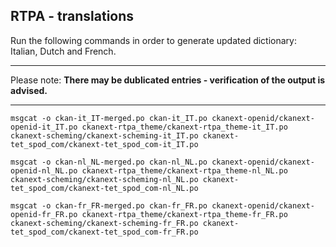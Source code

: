 ## RTPA - translations

Run the following commands in order to generate updated dictionary: Italian, Dutch and French.

----------

Please note: **There may be dublicated entries - verification of the output is advised.**

----------

`msgcat -o ckan-it_IT-merged.po ckan-it_IT.po ckanext-openid/ckanext-openid-it_IT.po ckanext-rtpa_theme/ckanext-rtpa_theme-it_IT.po ckanext-scheming/ckanext-scheming-it_IT.po ckanext-tet_spod_com/ckanext-tet_spod_com-it_IT.po`


`msgcat -o ckan-nl_NL-merged.po ckan-nl_NL.po ckanext-openid/ckanext-openid-nl_NL.po ckanext-rtpa_theme/ckanext-rtpa_theme-nl_NL.po ckanext-scheming/ckanext-scheming-nl_NL.po ckanext-tet_spod_com/ckanext-tet_spod_com-nl_NL.po`


`msgcat -o ckan-fr_FR-merged.po ckan-fr_FR.po ckanext-openid/ckanext-openid-fr_FR.po ckanext-rtpa_theme/ckanext-rtpa_theme-fr_FR.po ckanext-scheming/ckanext-scheming-fr_FR.po ckanext-tet_spod_com/ckanext-tet_spod_com-fr_FR.po`

